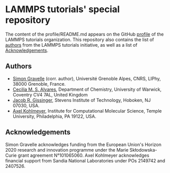 <!--
WARNING: DO NOT MODIFY DIRECTLY THE README.md!
This README.md file was assembled using the sed command from the files listed in
"files.txt". See the script in "generateREADME.sh". To modify the content of 
the  README.md, modify the files listed in "files.txt", or add a new file to the
list in "files.txt".
-->


# LAMMPS tutorials' special repository

The content of the profile/README.md appears on the GitHub
[profile](https://github.com/lammpstutorials) of the LAMMPS tutorials organization.
This repository also contains the list of [authors](AUTHORS.md) from the
LAMMPS tutorials initiative, as well as a list of [Acknowledgements](ACKNOWLEDGEMENTS.md).

## Authors

- [Simon Gravelle](https://github.com/simongravelle) (corr. author),
  Université Grenoble Alpes, CNRS, LIPhy, 38000 Grenoble, France.
- [Cecilia M. S. Alvares](https://github.com/cecimarques),
  Department of Chemistry, University of Warwick, Coventry CV4 7AL, United Kingdom
- [Jacob R. Gissinger](https://www.stevens.edu/profile/jgissing),
  Stevens Institute of Technology, Hoboken, NJ 07030, USA.
- [Axel Kohlmeyer](https://sites.google.com/site/akohlmey),
  Institute for Computational Molecular Science, Temple University, Philadelphia,
  PA 19122, USA.



## Acknowledgements

Simon Gravelle acknowledges funding from the European Union's Horizon 2020
research and innovation programme under the Marie Skłodowska-Curie grant
agreement N°101065060. Axel Kohlmeyer acknowledges financial support from
Sandia National Laboratories under POs 2149742 and 2407526.


